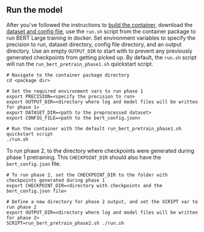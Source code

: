 ## Run the model

After you've followed the instructions to [build the container](#build-the-container),
download the [dataset and config file](#datasets), use the `run.sh` script from the
container package to run BERT Large training in docker. Set environment variables to
specify the precision to run, dataset directory, config file directory, and an
output directory. Use an empty `OUTPUT_DIR` to start with to prevent any previously
generated checkpoints from getting picked up. By default, the `run.sh` script will
run the `run_bert_pretrain_phase1.sh` quickstart script.
```
# Navigate to the container package directory
cd <package dir>

# Set the required environment vars to run phase 1
export PRECISION=<specify the precision to run>
export OUTPUT_DIR=<directory where log and model files will be written for phase 1>
export DATASET_DIR=<path to the preprocessed dataset>
export CONFIG_FILE=<path to the bert_config.json>

# Run the container with the default run_bert_pretrain_phase1.sh quickstart script
./run.sh
```
To run phase 2, to the directory where checkpoints were generated during phase 1
pretraining. This `CHECKPOINT_DIR` should also have the `bert_config.json` file.
```
# To run phase 2, set the CHECKPOINT_DIR to the folder with checkpoints generated during phase 1
export CHECKPOINT_DIR=<directory with checkpoints and the bert_config.json file>

# Define a new directory for phase 2 output, and set the SCRIPT var to run phase 2
export OUTPUT_DIR=<directory where log and model files will be written for phase 2>
SCRIPT=run_bert_pretrain_phase2.sh ./run.sh
```
